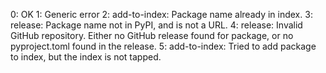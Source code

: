 0: OK
1: Generic error
2: add-to-index: Package name already in index.
3: release: Package name not in PyPI, and is not a URL.
4: release: Invalid GitHub repository. Either no GitHub release found for package, or no pyproject.toml found in the release.
5: add-to-index: Tried to add package to index, but the index is not tapped. 
